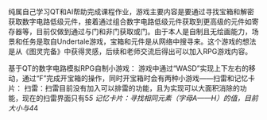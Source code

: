 纯属自己学习QT和AI帮助完成课程作业，游戏主要内容是要通过寻找宝箱和解密获取数字电路低级元件，接着通过组合数字电路低级元件获取到更高级的元件如寄存器等，目前仅做到通过与门和非门获取或门。由于本人是自制且无绘画能力，场景和任务是取自Undertale游戏，宝箱和元件是从网络中搜寻来。这个游戏的想法是从《图灵完备》中获得灵感，后续和老师交流后得出可以加入RPG游戏内容。


基于QT的数字电路模拟RPG自制小游戏：
    游戏中通过“WASD”实现上下左右的移动，通过“F”完成开宝箱的操作，同时开宝箱时会有两种小游戏——扫雷和记忆卡片：
        扫雷：扫雷目前没有加入可以排雷的功能，且为实现可以大面积消除的功能，现在的扫雷界面只有5*5
        记忆卡片：寻找相同元素（字母A——H）的值，目前大小与4*4

